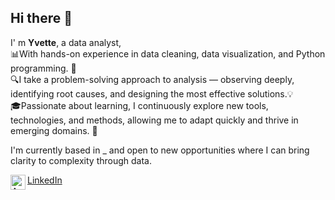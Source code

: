 ## Hi there 👋
I' m **Yvette**, a data analyst, <br>
📊With hands-on experience in data cleaning, data visualization, and Python programming. 🐍<br>
🔍I take a problem-solving approach to analysis — observing deeply, identifying root causes, and designing the most effective solutions.💡<br> 
🎓Passionate about learning, I continuously explore new tools, technologies, and methods, allowing me to adapt quickly and thrive in emerging domains. 🔋

I'm currently based in _ and open to new opportunities where I can bring clarity to complexity through data.

<a href="https://www.linkedin.com/in/yvette-yang-liu/"> LinkedIn
  <img align="left" alt="Ankit's LinkdeIN" width="24px" src="https://yvette-yl.github.io/img/linkedin.svg" />
</a>
<!--
**Yvette-YL/Yvette-YL** is a ✨ _special_ ✨ repository because its `README.md` (this file) appears on your GitHub profile.

Here are some ideas to get you started:

- 🔭 I’m currently working on ...
- 🌱 I’m currently learning ...
- 👯 I’m looking to collaborate on ...
- 🤔 I’m looking for help with ...
- 💬 Ask me about ...
- 📫 How to reach me: ...
- 😄 Pronouns: ...
- ⚡ Fun fact: ...
-->
